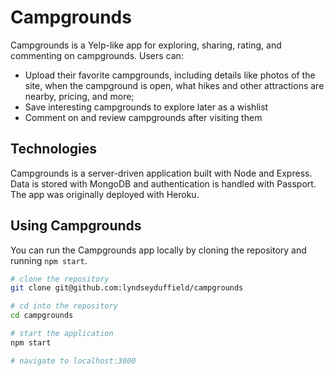 # Campgrounds

Campgrounds is a Yelp-like app for exploring, sharing, rating, and commenting on campgrounds. Users can:

* Upload their favorite campgrounds, including details like photos of the site, when the campground is open, what hikes and other attractions are nearby, pricing, and more;
* Save interesting campgrounds to explore later as a wishlist
* Comment on and review campgrounds after visiting them

## Technologies

Campgrounds is a server-driven application built with Node and Express. Data is stored with MongoDB and authentication is handled with Passport. The app was originally deployed with Heroku.

## Using Campgrounds

You can run the Campgrounds app locally by cloning the repository and running `npm start`.

```sh
# clone the repository
git clone git@github.com:lyndseyduffield/campgrounds

# cd into the repository
cd campgrounds

# start the application
npm start

# navigate to localhost:3000
```

